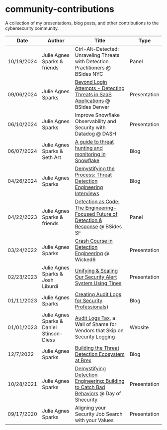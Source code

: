 # community-contributions
A collection of my presentations, blog posts, and other contributions to the cybersecurity community.

| Date  | Author | Title | Type |
| --- | --- | --- | --- |
| 10/19/2024  | Julie Agnes Sparks & friends | Ctrl-Alt-Detected: Unraveling Threats with Detection Practitioners @ BSides NYC | Panel |
| 09/06/2024  | Julie Agnes Sparks | [Beyond Login Attempts - Detecting Threats in SaaS Applications](https://github.com/julieagnessparks/community-contributions/blob/main/BSides%20Denver%20-%20Beyond%20Login%20Attempts.pdf) @ BSides Denver | Presentation |
| 06/10/2024  | Julie Agnes Sparks | Improve Snowflake Observability and Security with Datadog @ DASH | Presentation
| 06/07/2024  | Julie Agnes Sparks & Seth Art | [A guide to threat hunting and monitoring in Snowflake](https://securitylabs.datadoghq.com/articles/a-guide-to-threat-hunting-and-monitoring-in-snowflake/) | Blog |
| 04/26/2024  | Julie Agnes Sparks | [Demystifying the Process: Threat Detection Engineering Interviews](https://medium.com/@julieasparks/acing-your-detection-engineering-interview-9ed95f70ffd7) | Blog |
| 04/22/2023  | Julie Agnes Sparks & friends | [Detection as Code: The Engineering-Focused Future of Detection & Response](https://bsidessf2023.sched.com/event/1HzuE/detection-as-code-the-engineering-focused-future-of-detection-and-response) @ BSides SF | Panel |
| 03/24/2022  | Julie Agnes Sparks | [Crash Course in Detection Engineering](https://www.youtube.com/watch?v=tyYONVByfcE) @ Wicked6 | Presentation |
| 02/23/2023  | Julie Agnes Sparks & Josh Liburdi | [Unifying & Scaling Our Security Alert System Using Tines](https://securitysenses.com/videos/future-security-operations-roadshow-unifying-scaling-our-security-alert-system-using-tines) | Presentation |
| 01/11/2023  | Julie Agnes Sparks | [Creating Audit Logs for Security Professionals](https://medium.com/@julieasparks/creating-audit-logs-for-security-professionals-2f81b4046bce)) | Blog |
| 01/01/2023  | Julie Agnes Sparks & Daniel Stinson-Diess | [Audit Logs Tax](https://audit-logs.tax), a Wall of Shame for Vendors that Skip on Security Logging | Website |
| 12/7/2022  | Julie Agnes Sparks | [Building the Threat Detection Ecosystem at Brex](https://medium.com/brexeng/building-the-threat-detection-ecosystem-at-brex-215e98b2f1bc) | Blog |
| 10/28/2021  | Julie Agnes Sparks | [Demystifying Detection Engineering: Building to Catch Bad Behaviors](https://www.youtube.com/watch?v=SX0dzV_ySgw) @ Day of Shecurity | Presentation |
| 09/17/2020  | Julie Agnes Sparks | Aligning your Security Job Search with your Values | Presentation |
